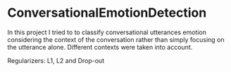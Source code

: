 # ConversationalEmotionDetection
In this project I tried to to classify conversational utterances emotion considering the context of the conversation rather than simply focusing on the utterance alone.
Different contexts were taken into account.

Regularizers: L1, L2 and Drop-out
